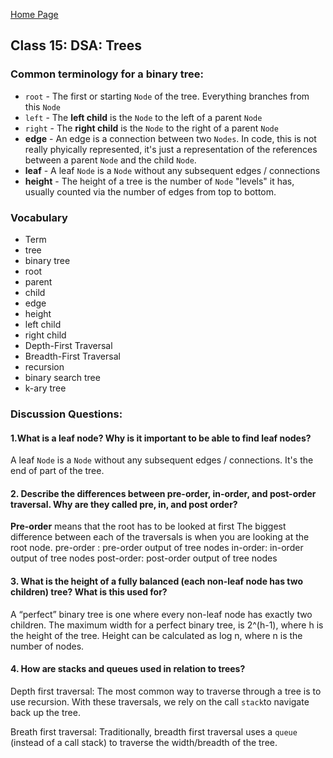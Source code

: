 [Home Page](https://sueduclos.github.io/reading-notes/)

## Class 15: DSA: Trees

### Common terminology for a binary tree:

-   `root` - The first or starting `Node` of the tree. Everything branches from this `Node`
-   `left` - The **left child** is the `Node` to the left of a parent `Node`
-   `right` - The **right child** is the `Node` to the right of a parent `Node`
-   **edge** - An edge is a connection between two `Nodes`. In code, this is not really phyically represented, it's just a representation of the references between a parent `Node` and the child `Node`.
-   **leaf** - A leaf `Node` is a `Node` without any subsequent edges / connections
-   **height** - The height of a tree is the number of `Node` "levels" it has, usually counted via the number of edges from top to bottom. 
                                               

### Vocabulary
- Term                   
-  tree                                
- binary tree                         
- root                                
- parent                              
- child                               
- edge                                
- height                              
- left child                          
- right child                         
- Depth-First Traversal               
- Breadth-First Traversal             
- recursion                           
- binary search tree      
- k-ary tree              

### Discussion Questions:

#### 1.What is a leaf node? Why is it important to be able to find leaf nodes? 
A leaf `Node` is a `Node` without any subsequent edges / connections. It's the end of part of the tree.

#### 2. Describe the differences between pre-order, in-order, and post-order traversal. Why are they called pre,  in, and post order? 
**Pre-order** means that the root has to be looked at first
The biggest difference between each of the traversals is when you are looking at the root node.
pre-order : pre-order output of tree nodes
in-order: in-order output of tree nodes
post-order: post-order output of tree nodes

#### 3. What is the height of a fully balanced (each non-leaf node has two children) tree? What is this used for? 
A “perfect” binary tree is one where every non-leaf node has exactly two children. The maximum width for a perfect binary tree, is 2^(h-1), where h is the height of the tree. Height can be calculated as log n, where n is the number of nodes.

#### 4. How are stacks and queues used in relation to trees? 
Depth first traversal: The most common way to traverse through a tree is to use recursion. With these traversals, we rely on the call `stack`to navigate back up the tree.

Breath first traversal: Traditionally, breadth first traversal uses a `queue` (instead of a call stack) to traverse the width/breadth of the tree.
